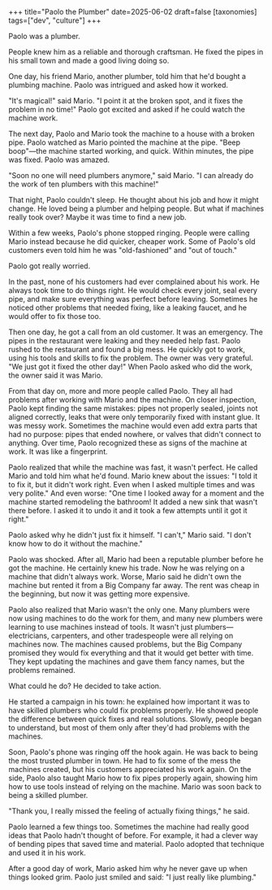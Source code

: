 +++
title="Paolo the Plumber"
date=2025-06-02
draft=false
[taxonomies]
tags=["dev", "culture"]
+++

Paolo was a plumber.

People knew him as a reliable and thorough craftsman.
He fixed the pipes in his small town and made a good living doing so.

One day, his friend Mario, another plumber, told him that he'd bought a plumbing machine.
Paolo was intrigued and asked how it worked.

"It's magical!" said Mario.
"I point it at the broken spot, and it fixes the problem in no time!"
Paolo got excited and asked if he could watch the machine work.

The next day, Paolo and Mario took the machine to a house with a broken pipe.
Paolo watched as Mario pointed the machine at the pipe.
"Beep boop"—the machine started working, and quick.
Within minutes, the pipe was fixed. Paolo was amazed.

"Soon no one will need plumbers anymore," said Mario.
"I can already do the work of ten plumbers with this machine!"

That night, Paolo couldn't sleep.
He thought about his job and how it might change.
He loved being a plumber and helping people.
But what if machines really took over?
Maybe it was time to find a new job.

Within a few weeks, Paolo's phone stopped ringing.
People were calling Mario instead because he did quicker, cheaper work.
Some of Paolo's old customers even told him he was "old-fashioned" and "out of touch."

Paolo got really worried.

In the past, none of his customers had ever complained about his work.
He always took time to do things right.
He would check every joint, seal every pipe, and make sure everything was perfect before leaving.
Sometimes he noticed other problems that needed fixing, like a leaking faucet, and he would offer to fix those too.

Then one day, he got a call from an old customer.
It was an emergency.
The pipes in the restaurant were leaking and they needed help fast.
Paolo rushed to the restaurant and found a big mess.
He quickly got to work, using his tools and skills to fix the problem.
The owner was very grateful.
"We just got it fixed the other day!"
When Paolo asked who did the work, the owner said it was Mario.

From that day on, more and more people called Paolo.
They all had problems after working with Mario and the machine.
On closer inspection, Paolo kept finding the same mistakes:
pipes not properly sealed, joints not aligned correctly, leaks that were only temporarily fixed with instant glue.
It was messy work.
Sometimes the machine would even add extra parts that had no purpose: pipes that ended nowhere, or valves that didn't connect to anything.
Over time, Paolo recognized these as signs of the machine at work.
It was like a fingerprint.

Paolo realized that while the machine was fast, it wasn't perfect.
He called Mario and told him what he'd found.
Mario knew about the issues: "I told it to fix it, but it didn't work right. Even when I asked multiple times and was very polite."
And even worse: "One time I looked away for a moment and the machine started remodeling the bathroom! It added a new sink that wasn't there before. I asked it to undo it and it took a few attempts until it got it right."

Paolo asked why he didn't just fix it himself.
"I can't," Mario said. "I don't know how to do it without the machine."

Paolo was shocked.
After all, Mario had been a reputable plumber before he got the machine. He certainly knew his trade.
Now he was relying on a machine that didn't always work.
Worse, Mario said he didn't own the machine but rented it from a Big Company far away.
The rent was cheap in the beginning, but now it was getting more expensive.

Paolo also realized that Mario wasn't the only one.
Many plumbers were now using machines to do the work for them, and many new plumbers were learning to use machines instead of tools.
It wasn't just plumbers—electricians, carpenters, and other tradespeople were all relying on machines now.
The machines caused problems, but the Big Company promised they would fix everything and that it would get better with time.
They kept updating the machines and gave them fancy names, but the problems remained.

What could he do?
He decided to take action.

He started a campaign in his town: he explained how important it was to have skilled plumbers who could fix problems properly.
He showed people the difference between quick fixes and real solutions.
Slowly, people began to understand, but most of them only after they'd had problems with the machines.

Soon, Paolo's phone was ringing off the hook again.
He was back to being the most trusted plumber in town.
He had to fix some of the mess the machines created, but his customers appreciated his work again.
On the side, Paolo also taught Mario how to fix pipes properly again, showing him how to use tools instead of relying on the machine.
Mario was soon back to being a skilled plumber.

"Thank you, I really missed the feeling of actually fixing things," he said.

Paolo learned a few things too.
Sometimes the machine had really good ideas that Paolo hadn't thought of before.
For example, it had a clever way of bending pipes that saved time and material.
Paolo adopted that technique and used it in his work.

After a good day of work, Mario asked him why he never gave up when things looked grim.
Paolo just smiled and said: "I just really like plumbing."